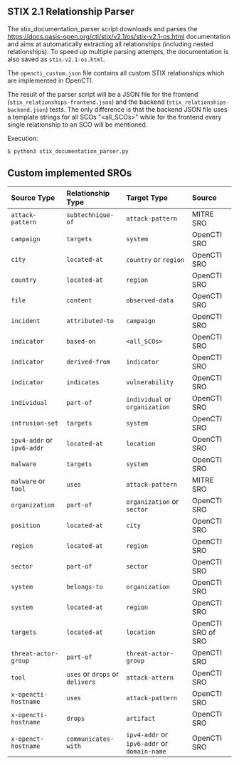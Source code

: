## STIX 2.1 Relationship Parser

The stix_documentation_parser script downloads and parses
the https://docs.oasis-open.org/cti/stix/v2.1/os/stix-v2.1-os.html documentation and aims at automatically extracting
all relationships (including nested relationships). To speed up multiple parsing attempts, the documentation is also
saved as `stix-v2.1-os.html`.

The `opencti_custom.json` file contains all custom STIX relationships which are implemented in OpenCTI.

The result of the parser script will be a JSON file for the frontend (`stix_relationships-frontend.json`) and the
backend (`stix_relationships-backend.json`) tests. The only difference is that the backend JSON file uses a template
strings for all SCOs "<all_SCOs>" while for the frontend every single relationship to an SCO will be mentioned.

Execution:

```shell
$ python3 stix_documentation_parser.py 
```

## Custom implemented SROs

| Source Type                | Relationship Type               | Target Type                                 | Source             |
|:---------------------------|:--------------------------------|:--------------------------------------------|:-------------------|
| `attack-pattern`           | `subtechnique-of`               | `attack-pattern`                            | MITRE SRO          |
| `campaign`                 | `targets`                       | `system`                                    | OpenCTI SRO        |
| `city`                     | `located-at`                    | `country` or `region`                       | OpenCTI SRO        |
| `country`                  | `located-at`                    | `region`                                    | OpenCTI SRO        |
| `file`                     | `content`                       | `observed-data`                             | OpenCTI SRO        |
| `incident`                 | `attributed-to`                 | `campaign`                                  | OpenCTI SRO        |
| `indicator`                | `based-on`                      | `<all_SCOs>`                                | OpenCTI SRO        |
| `indicator`                | `derived-from`                  | `indicator`                                 | OpenCTI SRO        |
| `indicator`                | `indicates`                     | `vulnerability`                             | OpenCTI SRO        |
| `individual`               | `part-of`                       | `individual` or `organization`              | OpenCTI SRO        |
| `intrusion-set`            | `targets`                       | `system`                                    | OpenCTI SRO        |-
| `ipv4-addr` or `ipv6-addr` | `located-at`                    | `location`                                  | OpenCTI SRO        |
| `malware`                  | `targets`                       | `system`                                    | OpenCTI SRO        |
| `malware` or `tool`        | `uses`                          | `attack-pattern`                            | MITRE SRO          |
| `organization`             | `part-of`                       | `organization` or `sector`                  | OpenCTI SRO        |
| `position`                 | `located-at`                    | `city`                                      | OpenCTI SRO        |
| `region`                   | `located-at`                    | `region`                                    | OpenCTI SRO        |
| `sector`                   | `part-of`                       | `sector`                                    | OpenCTI SRO        |
| `system`                   | `belongs-to`                    | `organization`                              | OpenCTI SRO        |
| `system`                   | `located-at`                    | `region`                                    | OpenCTI SRO        |
| `targets`                  | `located-at`                    | `location`                                  | OpenCTI SRO of SRO |
| `threat-actor-group`             | `part-of`                       | `threat-actor-group`                              | OpenCTI SRO        |
| `tool`                     | `uses` or `drops` or `delivers` | `attack-attern`                             | OpenCTI SRO        |
| `x-opencti-hostname`       | `uses`                          | `attack-pattern`                            | OpenCTI SRO        |
| `x-opencti-hostname`       | `drops`                         | `artifact`                                  | OpenCTI SRO        |
| `x-openct-hostname`        | `communicates-with`             | `ipv4-addr` or `ipv6-addr` or `domain-name` | OpenCTI SRO        |

